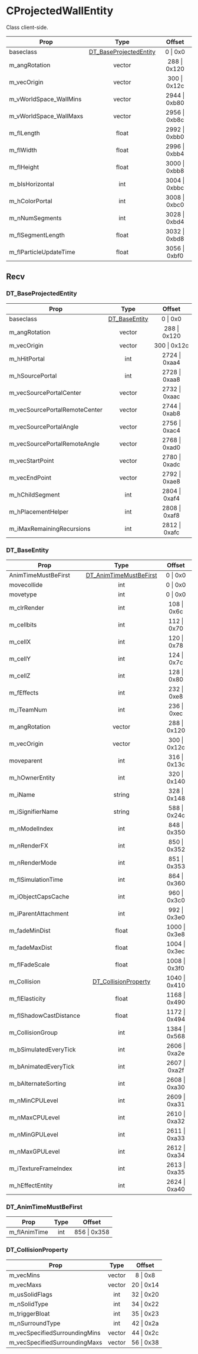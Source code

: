 # CProjectedWallEntity

Class client-side.

|Prop|Type|Offset|
|---|:-:|:-:|
|baseclass|[DT_BaseProjectedEntity](#dt_baseprojectedentity)|0 \| 0x0|
|m_angRotation|vector|288 \| 0x120|
|m_vecOrigin|vector|300 \| 0x12c|
|m_vWorldSpace_WallMins|vector|2944 \| 0xb80|
|m_vWorldSpace_WallMaxs|vector|2956 \| 0xb8c|
|m_flLength|float|2992 \| 0xbb0|
|m_flWidth|float|2996 \| 0xbb4|
|m_flHeight|float|3000 \| 0xbb8|
|m_bIsHorizontal|int|3004 \| 0xbbc|
|m_hColorPortal|int|3008 \| 0xbc0|
|m_nNumSegments|int|3028 \| 0xbd4|
|m_flSegmentLength|float|3032 \| 0xbd8|
|m_flParticleUpdateTime|float|3056 \| 0xbf0|

## Recv

### DT_BaseProjectedEntity

|Prop|Type|Offset|
|---|:-:|:-:|
|baseclass|[DT_BaseEntity](#dt_baseentity)|0 \| 0x0|
|m_angRotation|vector|288 \| 0x120|
|m_vecOrigin|vector|300 \| 0x12c|
|m_hHitPortal|int|2724 \| 0xaa4|
|m_hSourcePortal|int|2728 \| 0xaa8|
|m_vecSourcePortalCenter|vector|2732 \| 0xaac|
|m_vecSourcePortalRemoteCenter|vector|2744 \| 0xab8|
|m_vecSourcePortalAngle|vector|2756 \| 0xac4|
|m_vecSourcePortalRemoteAngle|vector|2768 \| 0xad0|
|m_vecStartPoint|vector|2780 \| 0xadc|
|m_vecEndPoint|vector|2792 \| 0xae8|
|m_hChildSegment|int|2804 \| 0xaf4|
|m_hPlacementHelper|int|2808 \| 0xaf8|
|m_iMaxRemainingRecursions|int|2812 \| 0xafc|

### DT_BaseEntity

|Prop|Type|Offset|
|---|:-:|:-:|
|AnimTimeMustBeFirst|[DT_AnimTimeMustBeFirst](#dt_animtimemustbefirst)|0 \| 0x0|
|movecollide|int|0 \| 0x0|
|movetype|int|0 \| 0x0|
|m_clrRender|int|108 \| 0x6c|
|m_cellbits|int|112 \| 0x70|
|m_cellX|int|120 \| 0x78|
|m_cellY|int|124 \| 0x7c|
|m_cellZ|int|128 \| 0x80|
|m_fEffects|int|232 \| 0xe8|
|m_iTeamNum|int|236 \| 0xec|
|m_angRotation|vector|288 \| 0x120|
|m_vecOrigin|vector|300 \| 0x12c|
|moveparent|int|316 \| 0x13c|
|m_hOwnerEntity|int|320 \| 0x140|
|m_iName|string|328 \| 0x148|
|m_iSignifierName|string|588 \| 0x24c|
|m_nModelIndex|int|848 \| 0x350|
|m_nRenderFX|int|850 \| 0x352|
|m_nRenderMode|int|851 \| 0x353|
|m_flSimulationTime|int|864 \| 0x360|
|m_iObjectCapsCache|int|960 \| 0x3c0|
|m_iParentAttachment|int|992 \| 0x3e0|
|m_fadeMinDist|float|1000 \| 0x3e8|
|m_fadeMaxDist|float|1004 \| 0x3ec|
|m_flFadeScale|float|1008 \| 0x3f0|
|m_Collision|[DT_CollisionProperty](#dt_collisionproperty)|1040 \| 0x410|
|m_flElasticity|float|1168 \| 0x490|
|m_flShadowCastDistance|float|1172 \| 0x494|
|m_CollisionGroup|int|1384 \| 0x568|
|m_bSimulatedEveryTick|int|2606 \| 0xa2e|
|m_bAnimatedEveryTick|int|2607 \| 0xa2f|
|m_bAlternateSorting|int|2608 \| 0xa30|
|m_nMinCPULevel|int|2609 \| 0xa31|
|m_nMaxCPULevel|int|2610 \| 0xa32|
|m_nMinGPULevel|int|2611 \| 0xa33|
|m_nMaxGPULevel|int|2612 \| 0xa34|
|m_iTextureFrameIndex|int|2613 \| 0xa35|
|m_hEffectEntity|int|2624 \| 0xa40|

### DT_AnimTimeMustBeFirst

|Prop|Type|Offset|
|---|:-:|:-:|
|m_flAnimTime|int|856 \| 0x358|

### DT_CollisionProperty

|Prop|Type|Offset|
|---|:-:|:-:|
|m_vecMins|vector|8 \| 0x8|
|m_vecMaxs|vector|20 \| 0x14|
|m_usSolidFlags|int|32 \| 0x20|
|m_nSolidType|int|34 \| 0x22|
|m_triggerBloat|int|35 \| 0x23|
|m_nSurroundType|int|42 \| 0x2a|
|m_vecSpecifiedSurroundingMins|vector|44 \| 0x2c|
|m_vecSpecifiedSurroundingMaxs|vector|56 \| 0x38|
